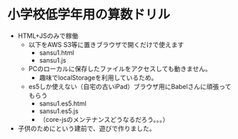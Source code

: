 
# 小学校低学年用の算数ドリル

- HTML+JSのみで稼働
	- 以下をAWS S3等に置きブラウザで開くだけで使えます
		- sansu1.html
		- sansu1.js
	- PCのローカルに保存したファイルをアクセスしても動きません。
		- 趣味でlocalStorageを利用しているため。
	- es5しか使えない（自宅の古いiPad）ブラウザ用にBabelさんに頑張ってもらう
		- sansu1.es5.html
		- sansu1.es5.js
		- （core-jsのメンテナンスどうなるだろう。。。）
- 子供のためにという建前で、遊びで作りました。


